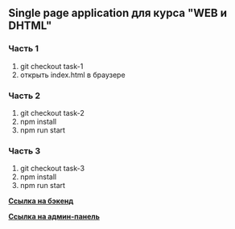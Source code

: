 ## Single page application для курса "WEB и DHTML"

### Часть 1
1) git checkout task-1
2) открыть index.html в браузере

### Часть 2
1) git checkout task-2
2) npm install
3) npm run start

### Часть 3
1) git checkout task-3
2) npm install
3) npm run start

[**Ссылка на бэкенд**](https://github.com/imbarr/web-project-backend)

[**Ссылка на админ-панель**](https://github.com/imbarr/web-project-admin-panel)
